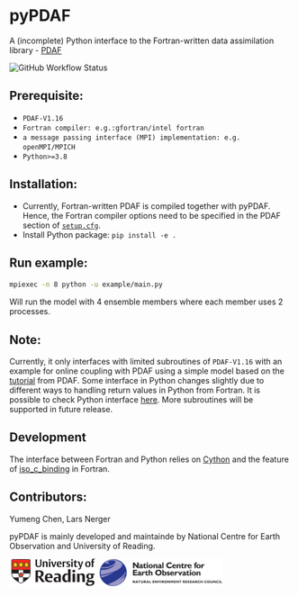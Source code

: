 # pyPDAF
A (incomplete) Python interface to the Fortran-written data assimilation library - [PDAF](http://pdaf.awi.de/trac/wiki)

![GitHub Workflow Status](https://img.shields.io/github/workflow/status/yumengch/pyPDAF/test_build)


## Prerequisite:
- `PDAF-V1.16`
- `Fortran compiler: e.g.:gfortran/intel fortran`
- `a message passing interface (MPI) implementation: e.g. openMPI/MPICH`
- `Python>=3.8`


## Installation:
- Currently, Fortran-written PDAF is compiled together with pyPDAF. Hence, the Fortran compiler options need to be specified in the PDAF section of [`setup.cfg`](setup.cfg).
- Install Python package: ```pip install -e .```

## Run example:
```bash
mpiexec -n 8 python -u example/main.py
```
Will run the model with 4 ensemble members where each member uses 2 processes. 

## Note:
Currently, it only interfaces with limited subroutines of ```PDAF-V1.16``` with an example for online coupling with PDAF using a simple model based on the [tutorial](http://pdaf.awi.de/trac/wiki/FirstSteps) from PDAF. Some interface in Python changes slightly due to different ways to handling return values in Python from Fortran. It is possible to check Python interface [here](https://yumengch.github.io/pyPDAF/index.html). More subroutines will be supported in future release. 

## Development
The interface between Fortran and Python relies on [Cython](https://cython.readthedocs.io/en/stable/index.html) and the feature of [iso_c_binding](https://gcc.gnu.org/onlinedocs/gfortran/ISO_005fC_005fBINDING.html) in Fortran. 


## Contributors:
Yumeng Chen, Lars Nerger

pyPDAF is mainly developed and maintainde by National Centre for Earth Observation and University of Reading.

<img src="https://github.com/nansencenter/DAPPER/blob/master/docs/imgs/UoR-logo.png?raw=true" height="50" /> <img src="https://github.com/nansencenter/DAPPER/blob/master/docs/imgs/nceologo1000.png?raw=true" height="50">
